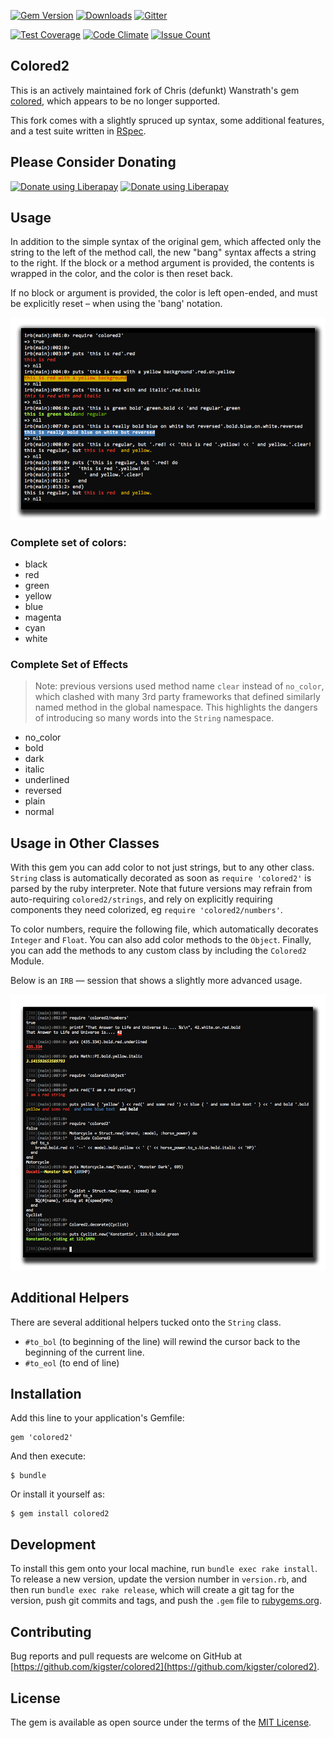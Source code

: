 
[![Gem Version](https://badge.fury.io/rb/colored2.svg)](https://badge.fury.io/rb/colored2)
[![Downloads](http://ruby-gem-downloads-badge.herokuapp.com/colored2?type=total)](https://rubygems.org/gems/colored2)
[![Gitter](https://img.shields.io/gitter/room/gitterHQ/gitter.svg)](https://gitter.im/colored2)

[![Test Coverage](https://codeclimate.com/github/kigster/colored2/badges/coverage.svg)](https://codeclimate.com/github/kigster/colored2/coverage)
[![Code Climate](https://codeclimate.com/github/kigster/colored2/badges/gpa.svg)](https://codeclimate.com/github/kigster/colored2)
[![Issue Count](https://codeclimate.com/github/kigster/colored2/badges/issue_count.svg)](https://codeclimate.com/github/kigster/colored2)

## Colored2

This is an actively maintained fork of Chris (defunkt) Wanstrath's gem [colored](https://github.com/defunkt/colored), which appears to be no longer supported.

This fork comes with a slightly spruced up syntax, some additional features, and a test suite written in [RSpec](http://rspec.info/).

## Please Consider Donating

<a href="https://liberapay.com/kigster/donate"><img alt="Donate using Liberapay" src="https://liberapay.com/assets/widgets/donate.svg" height="30"></a>
<a href="https://liberapay.com/kigster/donate"><img alt="Donate using Liberapay" src="https://img.shields.io/liberapay/goal/kigster.svg" height="30"></a>


## Usage

In addition to the simple syntax of the original gem, which affected only the string to the left of the method call, the new "bang" syntax affects a string to the right. If the block or a method argument is provided, the contents is wrapped in the color, and the color is then reset back. 

If no block or argument is provided, the color is left open-ended, and must be explicitly reset – when using the 'bang' notation.

![](doc/colored2-session1.png)

### Complete set of colors:

 * black
 * red
 * green
 * yellow
 * blue
 * magenta
 * cyan
 * white

### Complete Set of Effects

> Note: previous versions used method name `clear` instead of `no_color`, which clashed with many 3rd party frameworks that defined similarly named method in the global namespace.
> This highlights the dangers of introducing so many words into the `String` namespace.

 * no_color
 * bold
 * dark
 * italic
 * underlined
 * reversed 
 * plain
 * normal   
 
## Usage in Other Classes

With this gem you can add color to not just strings, but to any other class. `String` class is automatically decorated as soon as `require 'colored2'` is parsed by the ruby interpreter. Note that future versions may refrain from auto-requiring `colored2/strings`, and rely on explicitly requiring components they need colorized, eg `require 'colored2/numbers'`.

To color numbers, require the following file, which automatically decorates `Integer` and `Float`.  You can also add color methods to the `Object`. Finally, you can add the methods to any custom class by including the `Colored2` Module.

Below is an `IRB` — session that shows a slightly more advanced usage.

![](doc/colored2-session2.png)

##  Additional Helpers

There are several additional helpers tucked onto the `String` class.

 * `#to_bol` (to beginning of the line) will rewind the cursor back to the beginning of the current line.
 * `#to_eol` (to end of line)
 
## Installation

Add this line to your application's Gemfile:


    gem 'colored2'


And then execute:

    $ bundle

Or install it yourself as:

    $ gem install colored2


## Development

To install this gem onto your local machine, run `bundle exec rake install`. To release a new version, update the version number in `version.rb`, and then run `bundle exec rake release`, which will create a git tag for the version, push git commits and tags, and push the `.gem` file to [rubygems.org](https://rubygems.org).

## Contributing

Bug reports and pull requests are welcome on GitHub at [https://github.com/kigster/colored2](https://github.com/kigster/colored2).

## License

The gem is available as open source under the terms of the [MIT License](http://opensource.org/licenses/MIT).
